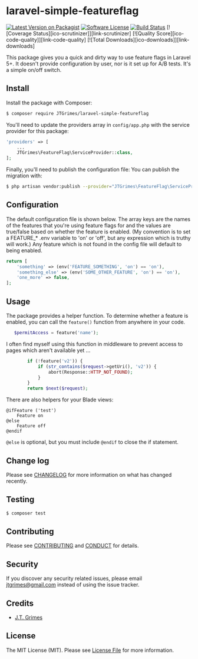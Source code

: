 # laravel-simple-featureflag

[![Latest Version on Packagist][ico-version]][link-packagist]
[![Software License][ico-license]](LICENSE.md)
[![Build Status][ico-travis]][link-travis]
[![Coverage Status][ico-scrutinizer]][link-scrutinizer]
[![Quality Score][ico-code-quality]][link-code-quality]
[![Total Downloads][ico-downloads]][link-downloads]

This package gives you a quick and dirty way to use feature flags in Laravel 5+. It doesn't 
provide configuration by user, nor is it set up for A/B tests. It's a simple on/off switch.

## Install

Install the package with Composer:

``` bash
$ composer require JTGrimes/laravel-simple-featureflag
```

You'll need to update the providers array in `config/app.php` 
with the service provider for this package:

```php
'providers' => [
    ...
    JTGrimes\FeatureFlag\ServiceProvider::class,
];

```
Finally, you'll need to publish the configuration file:
You can publish the migration with:

``` bash
$ php artisan vendor:publish --provider="JTGrimes\FeatureFlag\ServiceProvider"
```
## Configuration

The default configuration file is shown below. The array keys are the names of the features
that you're using feature flags for and the values are true/false based on whether the 
feature is enabled. (My convention is to set a FEATURE_* .env variable to 'on' or 'off',
but any expression which is truthy will work.) Any feature which is not found in the config
file will default to being enabled.
```php
return [
    'something' => (env('FEATURE_SOMETHING', 'on') == 'on'),
    'something_else' => (env('SOME_OTHER_FEATURE', 'on') == 'on'),
    'one_more' => false,
];
```
## Usage

The package provides a helper function. To determine whether a feature is enabled, 
 you can call the `feature()` function from anywhere in your code.
``` php
   $permitAccess = feature('name');
```
I often find myself using this function in middleware to prevent access to pages which
aren't available yet ... 
```php
        if (!feature('v2')) {
            if (str_contains($request->getUri(), 'v2')) {
                abort(Response::HTTP_NOT_FOUND);
            }
        }
        return $next($request);
```

There are also helpers for your Blade views:
```blade
@ifFeature ('test')
    Feature on
@else
    Feature off
@endif
```

`@else` is optional, but you must include `@endif` to close the if statement.

## Change log

Please see [CHANGELOG](CHANGELOG.md) for more information on what has changed recently.

## Testing

``` bash
$ composer test
```

## Contributing

Please see [CONTRIBUTING](CONTRIBUTING.md) and [CONDUCT](CONDUCT.md) for details.

## Security

If you discover any security related issues, please email jtgrimes@gmail.com instead of using the issue tracker.

## Credits

- [J.T. Grimes][link-author]

## License

The MIT License (MIT). Please see [License File](LICENSE.md) for more information.

[ico-version]: https://img.shields.io/packagist/v/JTGrimes/laravel-simple-featureflag.svg?style=flat-square
[ico-license]: https://img.shields.io/badge/license-MIT-brightgreen.svg?style=flat-square
[ico-travis]: https://img.shields.io/travis/JTGrimes/laravel-simple-featureflag/master.svg?style=flat-square

[link-packagist]: https://packagist.org/packages/JTGrimes/laravel-simple-featureflag
[link-travis]: https://travis-ci.org/JTGrimes/laravel-simple-featureflag
[link-author]: https://github.com/jtgrimes
